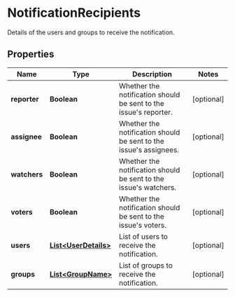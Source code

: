 

# NotificationRecipients

Details of the users and groups to receive the notification.

## Properties

Name | Type | Description | Notes
------------ | ------------- | ------------- | -------------
**reporter** | **Boolean** | Whether the notification should be sent to the issue&#39;s reporter. |  [optional]
**assignee** | **Boolean** | Whether the notification should be sent to the issue&#39;s assignees. |  [optional]
**watchers** | **Boolean** | Whether the notification should be sent to the issue&#39;s watchers. |  [optional]
**voters** | **Boolean** | Whether the notification should be sent to the issue&#39;s voters. |  [optional]
**users** | [**List&lt;UserDetails&gt;**](UserDetails.md) | List of users to receive the notification. |  [optional]
**groups** | [**List&lt;GroupName&gt;**](GroupName.md) | List of groups to receive the notification. |  [optional]




